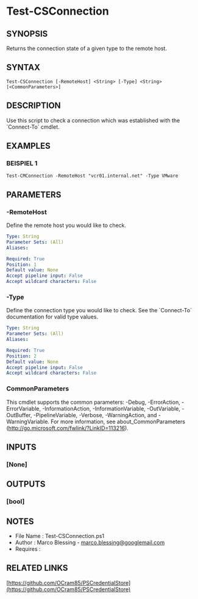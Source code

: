 # Test-CSConnection

## SYNOPSIS
Returns the connection state of a given type to the remote host.

## SYNTAX

```
Test-CSConnection [-RemoteHost] <String> [-Type] <String> [<CommonParameters>]
```

## DESCRIPTION
Use this script to check a connection which was established with the \`Connect-To\` cmdlet.

## EXAMPLES

### BEISPIEL 1
```
Test-CMConnection -RemoteHost "vcr01.internal.net" -Type VMware
```

## PARAMETERS

### -RemoteHost
Define the remote host you would like to check.

```yaml
Type: String
Parameter Sets: (All)
Aliases:

Required: True
Position: 1
Default value: None
Accept pipeline input: False
Accept wildcard characters: False
```

### -Type
Define the connection type you would like to check.
See the \`Connect-To\` documentation
for valid type values.

```yaml
Type: String
Parameter Sets: (All)
Aliases:

Required: True
Position: 2
Default value: None
Accept pipeline input: False
Accept wildcard characters: False
```

### CommonParameters
This cmdlet supports the common parameters: -Debug, -ErrorAction, -ErrorVariable, -InformationAction, -InformationVariable, -OutVariable, -OutBuffer, -PipelineVariable, -Verbose, -WarningAction, and -WarningVariable. For more information, see about_CommonParameters (http://go.microsoft.com/fwlink/?LinkID=113216).

## INPUTS

### [None]
## OUTPUTS

### [bool]
## NOTES
- File Name   : Test-CSConnection.ps1
- Author      : Marco Blessing - marco.blessing@googlemail.com
- Requires    :

## RELATED LINKS

[https://github.com/OCram85/PSCredentialStore](https://github.com/OCram85/PSCredentialStore)

